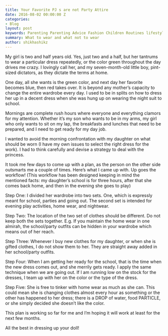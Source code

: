 ```yaml
---
title: Your Favorite PJ s are not Party Attire
date: 2016-08-02 00:00:00 Z
categories:
- Blog
layout: post
keywords: Parenting Parenting Advice Fashion Children Routines lifestyle
summary: What to wear and what not to wear
author: shikhashikz
---
```


My girl is two and half years old. Yes, just two and a half, but her tantrums to wear a particular dress repeatedly, or the color green throughout the day drives me crazy. I lovingly call her, and my seven-month-old little boy, pint-sized dictators, as they dictate the terms at home.

One day, all she wants is the green color, and next day her favorite becomes blue, then red takes over. It is beyond any mother’s capacity to change the entire wardrobe every day. I used to be in splits on how to dress her up in a decent dress when she was hung up on wearing the night suit to school.

Mornings are complete rush hours where everyone and everything clamors for my attention. Whether it’s my son who wants to be in my arms, my girl who only wants to sit on my lap, the breakfasts and lunches that need to be prepared, and I need to get ready for my day job.

I wanted to avoid the morning confrontation with my daughter on what should be worn (I have my own issues to select the right dress for the work). I had to think carefully and devise a strategy to deal with the princess.

It took me few days to come up with a plan, as the person on the other side outsmarts me a couple of times. Here’s what I came up with.
Up goes the workflow! (This workflow has been designed keeping in mind the mentioned facts: my daughter’s school is for three hours, after that she comes back home, and then in the evening she goes to play)

Step One: I divided her wardrobe into two sets. One, which is expressly meant for school, parties and going out. The second set is intended for evening play activities, home wear, and nightwear.

Step Two: The location of the two set of clothes should be different. Do not keep both the sets together. E.g. If you maintain the home wear in one almirah, the school/party outfits can be hidden in your wardrobe which means out of her reach.

Step Three: Whenever I buy new clothes for my daughter, or when she is gifted clothes, I do not show them to her. They are straight away added in her school/party outfits.

Step Four: When I am getting her ready for the school, that is the time when the new dress comes out, and she merrily gets ready. I apply the same technique when we are going out. If I am running low on the stock for the dresses, I team up with her on the color or the type of the dress.

Step Five: She is free to tinker with home wear as much as she can. This could mean she is changing clothes almost every hour as something or the other has happened to her dress; there is a DROP of water, food PARTICLE, or she simply decided she doesn’t like the color.

This plan is working so far for me and I’m hoping it will work at least for the next few months.

All the best in dressing up your doll!


